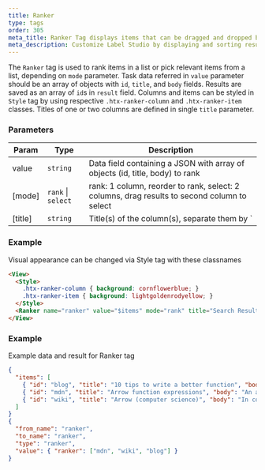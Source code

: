 ```yaml
---
title: Ranker
type: tags
order: 305
meta_title: Ranker Tag displays items that can be dragged and dropped between columns
meta_description: Customize Label Studio by displaying and sorting results for machine learning and data science projects.
---
```


The `Ranker` tag is used to rank items in a list or pick relevant items from a list, depending on `mode` parameter. Task data referred in `value` parameter should be an array of objects with `id`, `title`, and `body` fields.
Results are saved as an array of `id`s in `result` field.
Columns and items can be styled in `Style` tag by using respective `.htx-ranker-column` and `.htx-ranker-item` classes. Titles of one or two columns are defined in single `title` parameter.

### Parameters

| Param | Type | Description |
| --- | --- | --- |
| value | <code>string</code> | Data field containing a JSON with array of objects (id, title, body) to rank |
| [mode] | <code>rank</code> \| <code>select</code> | rank: 1 column, reorder to rank, select: 2 columns, drag results to second column to select |
| [title] | <code>string</code> | Title(s) of the column(s), separate them by `|` symbol for `mode="select" |

### Example

Visual appearance can be changed via Style tag with these classnames

```html
<View>
  <Style>
    .htx-ranker-column { background: cornflowerblue; }
    .htx-ranker-item { background: lightgoldenrodyellow; }
  </Style>
  <Ranker name="ranker" value="$items" mode="rank" title="Search Results"/>
</View>
```
### Example

Example data and result for Ranker tag

```json
{
  "items": [
    { "id": "blog", "title": "10 tips to write a better function", "body": "There is nothing worse than being left in the lurch when it comes to writing a function!" },
    { "id": "mdn", "title": "Arrow function expressions", "body": "An arrow function expression is a compact alternative to a traditional function" },
    { "id": "wiki", "title": "Arrow (computer science)", "body": "In computer science, arrows or bolts are a type class..." },
  ]
}
{
  "from_name": "ranker",
  "to_name": "ranker",
  "type": "ranker",
  "value": { "ranker": ["mdn", "wiki", "blog"] }
}
```
